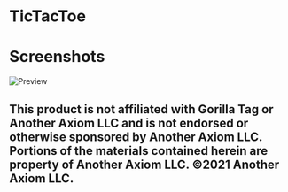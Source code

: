 # TicTacToe

# Screenshots
![Preview](https://github.com/HuskyGT/TicTacToe/assets/103238785/36b60602-2e0b-47b5-88a8-32b80f098b31)

## This product is not affiliated with Gorilla Tag or Another Axiom LLC and is not endorsed or otherwise sponsored by Another Axiom LLC. Portions of the materials contained herein are property of Another Axiom LLC. ©2021 Another Axiom LLC.
